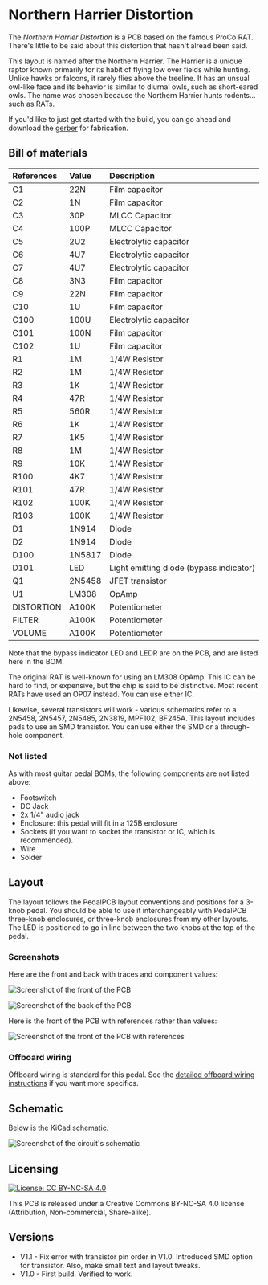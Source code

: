 # Northern Harrier Distortion

The *Northern Harrier Distortion* is a PCB based on the famous ProCo RAT. There's little to be said about this distortion that hasn't alread been said.

This layout is named after the Northern Harrier. The Harrier is a unique raptor known primarily for its habit of flying low over fields while hunting. Unlike hawks or falcons, it rarely flies above the treeline. It has an unsual owl-like face and its behavior is similar to diurnal owls, such as short-eared owls. The name was chosen because the Northern Harrier hunts rodents... such as RATs.

If you'd like to just get started with the build, you can go ahead and download the [gerber](https://github.com/RWLPedal/music-pcbs/raw/refs/heads/main/NorthernHarrierDistortion/gerber.zip) for fabrication.

## Bill of materials

| References | Value  | Description                             |
| :--------- | :----- | :-------------------------------------- |
| C1         | 22N    | Film capacitor                          |
| C2         | 1N     | Film capacitor                          |
| C3         | 30P    | MLCC Capacitor                          |
| C4         | 100P   | MLCC Capacitor                          |
| C5         | 2U2    | Electrolytic capacitor                  |
| C6         | 4U7    | Electrolytic capacitor                  |
| C7         | 4U7    | Electrolytic capacitor                  |
| C8         | 3N3    | Film capacitor                          |
| C9         | 22N    | Film capacitor                          |
| C10        | 1U     | Film capacitor                          |
| C100       | 100U   | Electrolytic capacitor                  |
| C101       | 100N   | Film capacitor                          |
| C102       | 1U     | Film capacitor                          |
| R1         | 1M     | 1/4W Resistor                           |
| R2         | 1M     | 1/4W Resistor                           |
| R3         | 1K     | 1/4W Resistor                           |
| R4         | 47R    | 1/4W Resistor                           |
| R5         | 560R   | 1/4W Resistor                           |
| R6         | 1K     | 1/4W Resistor                           |
| R7         | 1K5    | 1/4W Resistor                           |
| R8         | 1M     | 1/4W Resistor                           |
| R9         | 10K    | 1/4W Resistor                           |
| R100       | 4K7    | 1/4W Resistor                           |
| R101       | 47R    | 1/4W Resistor                           |
| R102       | 100K   | 1/4W Resistor                           |
| R103       | 100K   | 1/4W Resistor                           |
| D1         | 1N914  | Diode                                   |
| D2         | 1N914  | Diode                                   |
| D100       | 1N5817 | Diode                                   |
| D101       | LED    | Light emitting diode (bypass indicator) |
| Q1         | 2N5458 | JFET transistor                         |
| U1         | LM308  | OpAmp                                   |
| DISTORTION | A100K  | Potentiometer                           |
| FILTER     | A100K  | Potentiometer                           |
| VOLUME     | A100K  | Potentiometer                           |

Note that the bypass indicator LED and LEDR are on the PCB, and are listed here in the BOM.

The original RAT is well-known for using an LM308 OpAmp. This IC can be hard to find, or expensive, but the chip is said to be distinctive. Most recent RATs have used an OP07 instead. You can use either IC.

Likewise, several transistors will work - various schematics refer to a 2N5458, 2N5457, 2N5485, 2N3819, MPF102, BF245A. This layout includes pads to use an SMD transistor. You can use either the SMD or a through-hole component.

### Not listed

As with most guitar pedal BOMs, the following components are not listed above:

* Footswitch
* DC Jack
* 2x 1/4" audio jack
* Enclosure: this pedal will fit in a 125B enclosure
* Sockets (if you want to socket the transistor or IC, which is recommended).
* Wire
* Solder

## Layout

The layout follows the PedalPCB layout conventions and positions for a 3-knob pedal. You should be able to use it interchangeably with PedalPCB three-knob enclosures, or three-knob enclosures from my other layouts. The LED is positioned to go in line between the two knobs at the top of the pedal.

### Screenshots

Here are the front and back with traces and component values:

![Screenshot of the front of the PCB](https://github.com/RWLPedal/music-pcbs/blob/main/NorthernHarrierDistortion/images/pcb_front.png?raw=true)

![Screenshot of the back of the PCB](https://github.com/RWLPedal/music-pcbs/blob/main/NorthernHarrierDistortion/images/pcb_back.png?raw=true)

Here is the front of the PCB with references rather than values:

![Screenshot of the front of the PCB with references](https://github.com/RWLPedal/music-pcbs/blob/main/NorthernHarrierDistortion/images/pcb_references.png?raw=true)

### Offboard wiring

Offboard wiring is standard for this pedal. See the [detailed offboard wiring instructions](https://github.com/RWLPedal/music-pcbs/blob/main/instructions/WIRING.md) if you want more specifics.

## Schematic

Below is the KiCad schematic.

![Screenshot of the circuit's schematic](https://github.com/RWLPedal/music-pcbs/blob/main/NorthernHarrierDistortion/images/schematic.png?raw=true)

## Licensing

[![License: CC BY-NC-SA 4.0](https://licensebuttons.net/l/by-nc-sa/4.0/80x15.png)](https://creativecommons.org/licenses/by-nc-sa/4.0/)

This PCB is released under a Creative Commons BY-NC-SA 4.0 license (Attribution, Non-commercial, Share-alike).

## Versions

* V1.1 - Fix error with transistor pin order in V1.0. Introduced SMD option for transistor. Also, make small text and layout tweaks.
* V1.0 - First build. Verified to work. 